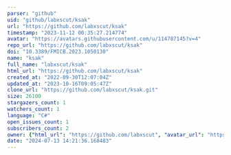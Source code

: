 ```yaml
---
parser: "github"
uid: "github/labxscut/ksak"
url: "https://github.com/labxscut/ksak"
timestamp: "2023-11-12 00:35:27.214774"
avatar: "https://avatars.githubusercontent.com/u/114787145?v=4"
repo_url: "https://github.com/labxscut/ksak"
doi: "10.3389/FMICB.2023.1050130"
name: "ksak"
full_name: "labxscut/ksak"
html_url: "https://github.com/labxscut/ksak"
created_at: "2022-09-30T12:07:04Z"
updated_at: "2023-10-16T09:05:47Z"
clone_url: "https://github.com/labxscut/ksak.git"
size: 26100
stargazers_count: 1
watchers_count: 1
language: "C#"
open_issues_count: 1
subscribers_count: 2
owner: {"html_url": "https://github.com/labxscut", "avatar_url": "https://avatars.githubusercontent.com/u/114787145?v=4", "login": "labxscut", "type": "Organization"}
date: "2024-07-13 14:21:36.168483"
---
```

